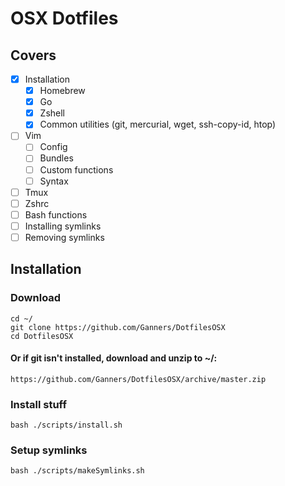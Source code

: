 OSX Dotfiles
============

Covers
------

 + [x] Installation
   + [x] Homebrew
   + [x] Go
   + [x] Zshell
   + [x] Common utilities (git, mercurial, wget, ssh-copy-id, htop)
 + [ ] Vim
   + [ ] Config
   + [ ] Bundles
   + [ ] Custom functions
   + [ ] Syntax
 + [ ] Tmux
 + [ ] Zshrc
 + [ ] Bash functions
 + [ ] Installing symlinks
 + [ ] Removing symlinks

Installation
------------

### Download

    cd ~/
    git clone https://github.com/Ganners/DotfilesOSX
    cd DotfilesOSX

#### Or if git isn't installed, download and unzip to ~/:

    https://github.com/Ganners/DotfilesOSX/archive/master.zip

### Install stuff

    bash ./scripts/install.sh

### Setup symlinks

    bash ./scripts/makeSymlinks.sh
